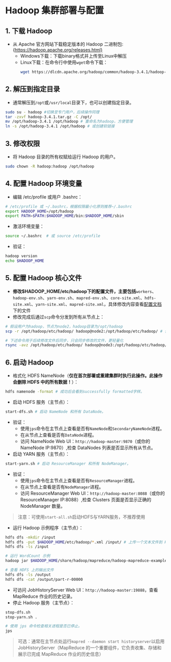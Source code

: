 # Hadoop 集群部署与配置
## 1. 下载 Hadoop
- 从 Apache 官方网站下载稳定版本的 Hadoop 二进制包:{https://hadoop.apache.org/releases.html}
  - Windows下载：下载binary格式并上传至Linux中解压
  - Linux下载：在命令行中使用`wget`命令下载：
    ```bash
    wget https://dlcdn.apache.org/hadoop/common/hadoop-3.4.1/hadoop-3.4.1.tar.gz # 速度较慢
    ```

## 2. 解压到指定目录
- 通常解压到`/opt`或`/usr/local`目录下，也可以创建指定目录。
```bash
sudo su - hadoop #切换至专门用户，后续操作同理
tar -zxvf hadoop-3.4.1.tar.gz -C /opt/
mv /opt/hadoop-3.4.1 /opt/hadoop # 重命名为hadoop，方便管理
ln -s /opt/hadoop-3.4.1 /opt/hadoop # 或创建软链接
```

## 3. 修改权限
- 将 Hadoop 目录的所有权赋给运行 Hadoop 的用户。
```bash
sudo chown -R hadoop:hadoop /opt/hadoop
```

## 4. 配置 Hadoop 环境变量
- 编辑 /etc/profile 或用户 .bashrc：
```bash
# /etc/profile 或 ~/.bashrc，根据权限最小化原则推荐~/.bashrc
export HADOOP_HOME=/opt/hadoop
export PATH=$PATH:$HADOOP_HOME/bin:$HADOOP_HOME/sbin
```

- 激活环境变量：
```bash
source ~/.bashrc  # 或 source /etc/profile
```

- 验证：
```bash
hadoop version
echo $HADOOP_HOME
```

## 5. 配置 Hadoop 核心文件
- **修改$HADOOP_HOME/etc/hadoop下的配置文件，主要包括**`workers`、`hadoop-env.sh`、`yarn-env.sh`、`mapred-env.sh`、`core-site.xml`、`hdfs-site.xml`、`yarn-site.xml`、`mapred-site.xml`，具体修改内容查看[配置文档](../config_files/)下的文件
- 修改完成后通过`scp`命令分发到所有从节点上：
```bash
# 假设用户为hadoop，节点为node2，hadoop目录为/opt/hadoop
scp -r /opt/hadoop/etc/hadoop/ hadoop@node2:/opt/hadoop/etc/hadoop/ # 修改主机以分发到后续节点

# 下述命令用于后续修改文件后同步，只会同步修改的文件，更轻量化
rsync -avz /opt/hadoop/etc/hadoop/ hadoop@node3:/opt/hadoop/etc/hadoop/  
```

## 6. 启动 Hadoop
- 格式化 HDFS NameNode（**仅在首次部署或重建集群时执行此操作。此操作会删除 HDFS 中的所有数据！**）：
```bash
hdfs namenode -format # 成功后会看到successfully formatted字样。
```

- 启动 HDFS 服务（主节点）：
```bash
start-dfs.sh # 启动 NameNode 和所有 DataNode。
```

- 验证：
  - 使用`jps`命令在主节点上查看是否有`NameNode`和`SecondaryNameNode`进程。
  - 在从节点上查看是否有`DataNode`进程。
  - 访问 NameNode Web UI：`http://hadoop-master:9870`（或你的 NameNode IP:9870）,检查 DataNodes 列表是否显示所有从节点。
- 启动 YARN 服务（主节点）：
```bash
start-yarn.sh # 启动 ResourceManager 和所有 NodeManager。
```

- 验证：
  - 使用`jps`命令在主节点上查看是否有`ResourceManager`进程。
  - 在从节点上查看是否有`NodeManager`进程。
  - 访问 ResourceManager Web UI：`http://hadoop-master:8088`（或你的 ResourceManager IP:8088）,检查 Clusters 页面是否显示正确的 NodeManager 数量。

> 注意：可使用`start-all.sh`启动HDFS与YARN服务，不推荐使用

- 运行 Hadoop 示例程序（主节点）：
```bash
hdfs dfs -mkdir /input
hdfs dfs -put $HADOOP_HOME/etc/hadoop/*.xml /input/ # 上传一个文本文件到 HDFS
hdfs dfs -ls /input

# 运行 WordCount 示例
hadoop jar $HADOOP_HOME/share/hadoop/mapreduce/hadoop-mapreduce-examples-*.jar wordcount /input /output

# 查看 HDFS 上的输出文件
hdfs dfs -ls /output
hdfs dfs -cat /output/part-r-00000
```
- 可访问 JobHistoryServer Web UI：`http://hadoop-master:19888`，查看 MapReduce 作业的历史记录。
- 停止 Hadoop 服务（主节点）：
```bash
stop-dfs.sh
stop-yarn.sh .

# 使用 jps 命令检查相关进程是否已停止。
jps
```
> 可选：通常在主节点处运行`mapred --daemon start historyserver`以启用JobHistoryServer（MapReduce 的一个重要组件，它负责收集、存储和展示已完成 MapReduce 作业的历史信息）